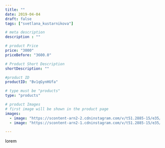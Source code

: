 ```yaml
---
title: ""
date: 2019-04-04
draft: false
tags: ["svetlana_kustarnikova"]

# meta description
description : ""

# product Price
price: "3000"
priceBefore: "3600.0"

# Product Short Description
shortDescription: ""

#product ID
productID: "Bv1qGynHUfa"

# type must be "products"
type: "products"

# product Images
# first image will be shown in the product page
images:
  - image: "https://scontent-arn2-2.cdninstagram.com/v/t51.2885-15/e35/55823681_1241902902642068_2095531573128303171_n.jpg?_nc_ht=scontent-arn2-2.cdninstagram.com&_nc_cat=108&_nc_ohc=jUjjHnJydZsAX_mzWTk&se=8&tp=1&oh=cf6eb044887d40672110e2c3017bef1d&oe=605F3F34&ig_cache_key=MjAxNDcwMTU4ODg4ODY2MDcwNw%3D%3D.2"
  - image: "https://scontent-arn2-1.cdninstagram.com/v/t51.2885-15/e35/56385058_324284601502667_6736845568084265412_n.jpg?_nc_ht=scontent-arn2-1.cdninstagram.com&_nc_cat=111&_nc_ohc=dva90FikITUAX-4AaLO&se=8&tp=1&oh=3719bc2f9447e3840aa0610c367d3f37&oe=60606C9F&ig_cache_key=MjAxNDcwMTU4ODg5NjgyMTIxMw%3D%3D.2"

---
```

lorem
